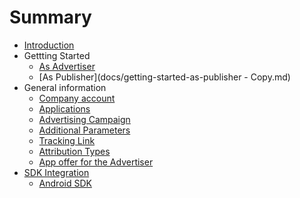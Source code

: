 # Summary

* [Introduction](README.md)
* Gettting Started
   * [As Advertiser](docs/getting-started-as-advertiser.md)
   * [As Publisher](docs/getting-started-as-publisher - Copy.md)
* General information
   * [Company account](docs/company_account.md)
   * [Applications](docs/Applications.md)
   * [Advertising Campaign](docs/advertising-campaign.md)
   * [Additional Parameters](docs/Additional-parameters.md)
   * [Tracking Link](docs/tracking-link.md)
   * [Attribution Types](docs/attribution-types.md)
   * [App offer for  the Advertiser](app_offer_for_advertiser.md)
* [SDK Integration](sdk_integration.md)
   * [Android SDK](docs/Android-SDK.md)

